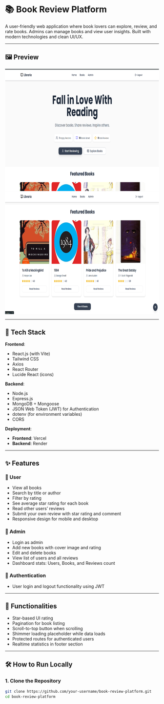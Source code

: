 # 📚 Book Review Platform

A user-friendly web application where book lovers can explore, review, and rate books. Admins can manage books and view user insights. Built with modern technologies and clean UI/UX.

---

## 🖼️ Preview

<img src="./frontend/public/img1.png" alt="logo" height="400"/>
<img src="./frontend/public/img2.png" alt="logo" height="400"/>

---

## 🚀 Tech Stack

**Frontend**:
- React.js (with Vite)
- Tailwind CSS
- Axios
- React Router
- Lucide React (icons)

**Backend**:
- Node.js
- Express.js
- MongoDB + Mongoose
- JSON Web Token (JWT) for Authentication
- dotenv (for environment variables)
- CORS

**Deployment**:
- **Frontend**: Vercel
- **Backend**: Render

---

## ✨ Features

### 👤 User
- View all books
- Search by title or author
- Filter by rating
- See average star rating for each book
- Read other users’ reviews
- Submit your own review with star rating and comment
- Responsive design for mobile and desktop

### 👑 Admin
- Login as admin
- Add new books with cover image and rating
- Edit and delete books
- View list of users and all reviews
- Dashboard stats: Users, Books, and Reviews count

### 🔐 Authentication
- User login and logout functionality using JWT

---

## 🧪 Functionalities

- Star-based UI rating
- Pagination for book listing
- Scroll-to-top button when scrolling
- Shimmer loading placeholder while data loads
- Protected routes for authenticated users
- Realtime statistics in footer section

---

## 🛠 How to Run Locally

### 1. Clone the Repository

```bash
git clone https://github.com/your-username/book-review-platform.git
cd book-review-platform
